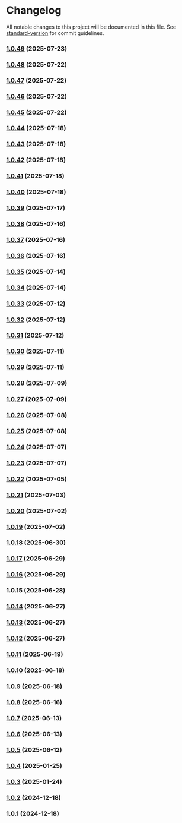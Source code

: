 # Changelog

All notable changes to this project will be documented in this file. See [standard-version](https://github.com/conventional-changelog/standard-version) for commit guidelines.

### [1.0.49](https://github.com/NattaponSbn/next-food-calculator-demo/compare/v1.0.48...v1.0.49) (2025-07-23)

### [1.0.48](https://github.com/NattaponSbn/next-food-calculator-demo/compare/v1.0.47...v1.0.48) (2025-07-22)

### [1.0.47](https://github.com/NattaponSbn/next-food-calculator-demo/compare/v1.0.46...v1.0.47) (2025-07-22)

### [1.0.46](https://github.com/NattaponSbn/next-food-calculator-demo/compare/v1.0.45...v1.0.46) (2025-07-22)

### [1.0.45](https://github.com/NattaponSbn/next-food-calculator-demo/compare/v1.0.44...v1.0.45) (2025-07-22)

### [1.0.44](https://github.com/NattaponSbn/next-food-calculator-demo/compare/v1.0.43...v1.0.44) (2025-07-18)

### [1.0.43](https://github.com/NattaponSbn/next-food-calculator-demo/compare/v1.0.42...v1.0.43) (2025-07-18)

### [1.0.42](https://github.com/NattaponSbn/next-food-calculator-demo/compare/v1.0.41...v1.0.42) (2025-07-18)

### [1.0.41](https://github.com/NattaponSbn/next-food-calculator-demo/compare/v1.0.40...v1.0.41) (2025-07-18)

### [1.0.40](https://github.com/NattaponSbn/next-food-calculator-demo/compare/v1.0.39...v1.0.40) (2025-07-18)

### [1.0.39](https://github.com/NattaponSbn/next-food-calculator-demo/compare/v1.0.38...v1.0.39) (2025-07-17)

### [1.0.38](https://github.com/NattaponSbn/next-food-calculator-demo/compare/v1.0.37...v1.0.38) (2025-07-16)

### [1.0.37](https://github.com/NattaponSbn/next-food-calculator-demo/compare/v1.0.36...v1.0.37) (2025-07-16)

### [1.0.36](https://github.com/NattaponSbn/next-food-calculator-demo/compare/v1.0.35...v1.0.36) (2025-07-16)

### [1.0.35](https://github.com/NattaponSbn/next-food-calculator-demo/compare/v1.0.34...v1.0.35) (2025-07-14)

### [1.0.34](https://github.com/NattaponSbn/next-food-calculator-demo/compare/v1.0.33...v1.0.34) (2025-07-14)

### [1.0.33](https://github.com/NattaponSbn/next-food-calculator-demo/compare/v1.0.32...v1.0.33) (2025-07-12)

### [1.0.32](https://github.com/NattaponSbn/next-food-calculator-demo/compare/v1.0.31...v1.0.32) (2025-07-12)

### [1.0.31](https://github.com/NattaponSbn/next-food-calculator-demo/compare/v1.0.30...v1.0.31) (2025-07-12)

### [1.0.30](https://github.com/NattaponSbn/next-food-calculator-demo/compare/v1.0.29...v1.0.30) (2025-07-11)

### [1.0.29](https://github.com/NattaponSbn/next-food-calculator-demo/compare/v1.0.28...v1.0.29) (2025-07-11)

### [1.0.28](https://github.com/NattaponSbn/next-food-calculator-demo/compare/v1.0.27...v1.0.28) (2025-07-09)

### [1.0.27](https://github.com/NattaponSbn/next-food-calculator-demo/compare/v1.0.26...v1.0.27) (2025-07-09)

### [1.0.26](https://github.com/NattaponSbn/next-food-calculator-demo/compare/v1.0.24...v1.0.26) (2025-07-08)

### [1.0.25](https://github.com/NattaponSbn/next-food-calculator-demo/compare/v1.0.22...v1.0.25) (2025-07-08)

### [1.0.24](https://github.com/NattaponSbn/next-food-calculator-demo/compare/v1.0.23...v1.0.24) (2025-07-07)

### [1.0.23](https://github.com/NattaponSbn/next-food-calculator-demo/compare/v1.0.21...v1.0.23) (2025-07-07)

### [1.0.22](https://github.com/NattaponSbn/next-food-calculator-demo/compare/v1.0.15...v1.0.22) (2025-07-05)

### [1.0.21](https://github.com/NattaponSbn/next-food-calculator-demo/compare/v1.0.20...v1.0.21) (2025-07-03)

### [1.0.20](https://github.com/NattaponSbn/next-food-calculator-demo/compare/v1.0.19...v1.0.20) (2025-07-02)

### [1.0.19](https://github.com/NattaponSbn/next-food-calculator-demo/compare/v1.0.18...v1.0.19) (2025-07-02)

### [1.0.18](https://github.com/NattaponSbn/next-food-calculator-demo/compare/v1.0.17...v1.0.18) (2025-06-30)

### [1.0.17](https://github.com/NattaponSbn/next-food-calculator-demo/compare/v1.0.16...v1.0.17) (2025-06-29)

### [1.0.16](https://github.com/NattaponSbn/next-food-calculator-demo/compare/v1.0.14...v1.0.16) (2025-06-29)

### 1.0.15 (2025-06-28)

### [1.0.14](https://github.com/NattaponSbn/next-food-calculator-demo/compare/v1.0.13...v1.0.14) (2025-06-27)

### [1.0.13](https://github.com/NattaponSbn/next-food-calculator-demo/compare/v1.0.12...v1.0.13) (2025-06-27)

### [1.0.12](https://github.com/NattaponSbn/next-food-calculator-demo/compare/v1.0.11...v1.0.12) (2025-06-27)

### [1.0.11](https://github.com/NattaponSbn/next-food-calculator-demo/compare/v1.0.10...v1.0.11) (2025-06-19)

### [1.0.10](https://github.com/NattaponSbn/next-food-calculator-demo/compare/v1.0.9...v1.0.10) (2025-06-18)

### [1.0.9](https://github.com/NattaponSbn/next-food-calculator-demo/compare/v1.0.8...v1.0.9) (2025-06-18)

### [1.0.8](https://github.com/NattaponSbn/next-food-calculator-demo/compare/v1.0.7...v1.0.8) (2025-06-16)

### [1.0.7](https://github.com/NattaponSbn/next-food-calculator-demo/compare/v1.0.6...v1.0.7) (2025-06-13)

### [1.0.6](https://github.com/NattaponSbn/next-food-calculator-demo/compare/v1.0.5...v1.0.6) (2025-06-13)

### [1.0.5](https://github.com/NattaponSbn/next-food-calculator-demo/compare/v1.0.4...v1.0.5) (2025-06-12)

### [1.0.4](https://github.com/NattaponSbn/next-food-calculator-demo/compare/v1.0.3...v1.0.4) (2025-01-25)

### [1.0.3](https://github.com/NattaponSbn/next-food-calculator-demo/compare/v1.0.2...v1.0.3) (2025-01-24)

### [1.0.2](https://github.com/NattaponSbn/next-food-calculator-demo/compare/v1.0.1...v1.0.2) (2024-12-18)

### 1.0.1 (2024-12-18)

